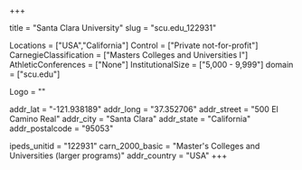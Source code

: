 
+++

title = "Santa Clara University"
slug = "scu.edu_122931"

Locations = ["USA","California"]
Control = ["Private not-for-profit"]
CarnegieClassification = ["Masters Colleges and Universities I"]
AthleticConferences = ["None"]
InstitutionalSize = ["5,000 - 9,999"]
domain = ["scu.edu"]

Logo = ""

addr_lat = "-121.938189"
addr_long = "37.352706"
addr_street = "500 El Camino Real"
addr_city = "Santa Clara"
addr_state = "California"
addr_postalcode = "95053"

ipeds_unitid = "122931"
carn_2000_basic = "Master's Colleges and Universities (larger programs)"
addr_country = "USA"
+++
    
